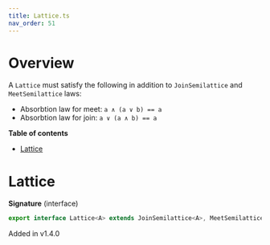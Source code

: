 ```yaml
---
title: Lattice.ts
nav_order: 51
---
```


# Overview

A `Lattice` must satisfy the following in addition to `JoinSemilattice` and `MeetSemilattice` laws:

- Absorbtion law for meet: `a ∧ (a ∨ b) == a`
- Absorbtion law for join: `a ∨ (a ∧ b) == a`

<!-- START doctoc generated TOC please keep comment here to allow auto update -->
<!-- DON'T EDIT THIS SECTION, INSTEAD RE-RUN doctoc TO UPDATE -->
**Table of contents**

- [Lattice](#lattice)

<!-- END doctoc generated TOC please keep comment here to allow auto update -->

# Lattice

**Signature** (interface)

```ts
export interface Lattice<A> extends JoinSemilattice<A>, MeetSemilattice<A> {}
```

Added in v1.4.0
